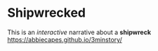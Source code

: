 # Shipwrecked

This is an *interactive* narrative about a **shipwreck**
https://abbiecapes.github.io/3minstory/